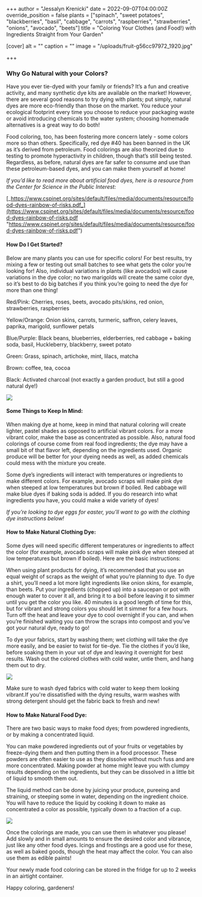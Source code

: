 +++
author = "Jessalyn Krenicki"
date = 2022-09-07T04:00:00Z
override_position = false
plants = ["spinach", "sweet potatoes", "blackberries", "basil", "cabbage", "carrots", "raspberries", "strawberries", "onions", "avocado", "beets"]
title = "Coloring Your Clothes (and Food!) with Ingredients Straight from Your Garden"

[cover]
alt = ""
caption = ""
image = "/uploads/fruit-g56cc97972_1920.jpg"

+++
### **Why Go Natural with your Colors?**

Have you ever tie-dyed with your family or friends? It’s a fun and creative activity, and many synthetic dye kits are available on the market! However, there are several good reasons to try dying with plants; put simply, natural dyes are more eco-friendly than those on the market. You reduce your ecological footprint every time you choose to reduce your packaging waste or avoid introducing chemicals to the water system; choosing homemade alternatives is a great way to do both!

Food coloring, too, has been fostering more concern lately - some colors more so than others. Specifically, red dye #40 has been banned in the UK as it’s derived from petroleum. Food colorings are also theorized due to testing to promote hyperactivity in children, though that’s still being tested. Regardless, as before, natural dyes are far safer to consume and use than these petroleum-based dyes, and you can make them yourself at home!

_If you’d like to read more about artificial food dyes, here is a resource from the Center for Science in the Public Interest:_

[_https://www.cspinet.org/sites/default/files/media/documents/resource/food-dyes-rainbow-of-risks.pdf_](https://www.cspinet.org/sites/default/files/media/documents/resource/food-dyes-rainbow-of-risks.pdf "https://www.cspinet.org/sites/default/files/media/documents/resource/food-dyes-rainbow-of-risks.pdf")

#### **How Do I Get Started?**

Below are many plants you can use for specific colors! For best results, try mixing a few or testing out small batches to see what gets the color you’re looking for! Also, individual variations in plants (like avocados) will cause variations in the dye color; no two marigolds will create the same color dye, so it’s best to do big batches if you think you’re going to need the dye for more than one thing!

Red/Pink: Cherries, roses, beets, avocado pits/skins, red onion, strawberries, raspberries

Yellow/Orange: Onion skins, carrots, turmeric, saffron, celery leaves, paprika, marigold, sunflower petals

Blue/Purple: Black beans, blueberries, elderberries, red cabbage + baking soda, basil, Huckleberry, blackberry, sweet potato

Green: Grass, spinach, artichoke, mint, lilacs, matcha

Brown: coffee, tea, cocoa

Black: Activated charcoal (not exactly a garden product, but still a good natural dye!)

![](/uploads/detox-g209c6bc67_1920.jpg)

#### **Some Things to Keep In Mind:**

When making dye at home, keep in mind that natural coloring will create lighter, pastel shades as opposed to artificial vibrant colors. For a more vibrant color, make the base as concentrated as possible. Also, natural food colorings of course come from real food ingredients; the dye may have a small bit of that flavor left, depending on the ingredients used. Organic produce will be better for your dyeing needs as well, as added chemicals could mess with the mixture you create.

Some dye’s ingredients will interact with temperatures or ingredients to make different colors. For example, avocado scraps will make pink dye when steeped at low temperatures but brown if boiled. Red cabbage will make blue dyes if baking soda is added. If you do research into what ingredients you have, you could make a wide variety of dyes!

_If you’re looking to dye eggs for easter, you’ll want to go with the clothing dye instructions below!_

#### **How to Make Natural Clothing Dye:**

Some dyes will need specific different temperatures or ingredients to affect the color (for example, avocado scraps will make pink dye when steeped at low temperatures but brown if boiled). Here are the basic instructions:

When using plant products for dying, it’s recommended that you use an equal weight of scraps as the weight of what you’re planning to dye. To dye a shirt, you’ll need a lot more light ingredients like onion skins, for example, than beets. Put your ingredients (chopped up) into a saucepan or pot with enough water to cover it all, and bring it to a boil before leaving it to simmer until you get the color you like. 40 minutes is a good length of time for this, but for vibrant and strong colors you should let it simmer for a few hours. Turn off the heat and leave your dye to cool overnight if you can, and when you’re finished waiting you can throw the scraps into compost and you’ve got your natural dye, ready to go!

To dye your fabrics, start by washing them; wet clothing will take the dye more easily, and be easier to twist for tie-dye. Tie the clothes if you’d like, before soaking them in your vat of dye and leaving it overnight for best results. Wash out the colored clothes with cold water, untie them, and hang them out to dry.

![](/uploads/pexels-teona-swift-6851137.jpg)

Make sure to wash dyed fabrics with cold water to keep them looking vibrant.If you're dissatisfied with the dying results, warm washes with strong detergent should get the fabric back to fresh and new!

#### **How to Make Natural Food Dye:**

There are two basic ways to make food dyes; from powdered ingredients, or by making a concentrated liquid.

You can make powdered ingredients out of your fruits or vegetables by freeze-dying them and then putting them in a food processor. These powders are often easier to use as they dissolve without much fuss and are more concentrated. Making powder at home might leave you with clumpy results depending on the ingredients, but they can be dissolved in a little bit of liquid to smooth them out.

The liquid method can be done by juicing your produce, pureeing and straining, or steeping some in water, depending on the ingredient choice. You will have to reduce the liquid by cooking it down to make as concentrated a color as possible, typically down to a fraction of a cup.

![](/uploads/pexels-kevin-malik-9016516.jpg)

Once the colorings are made, you can use them in whatever you please! Add slowly and in small amounts to ensure the desired color and vibrance, just like any other food dyes. Icings and frostings are a good use for these, as well as baked goods, though the heat may affect the color. You can also use them as edible paints!

Your newly made food coloring can be stored in the fridge for up to 2 weeks in an airtight container.

Happy coloring, gardeners!